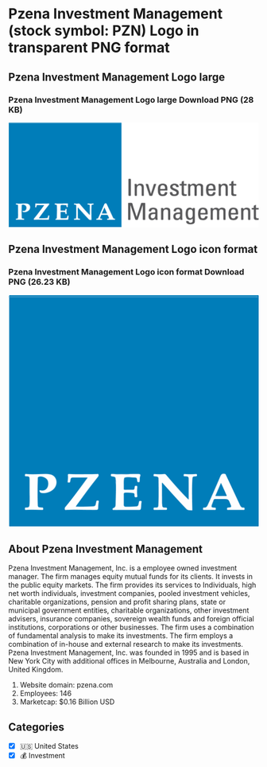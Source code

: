 # Pzena Investment Management (stock symbol: PZN) Logo in transparent PNG format

## Pzena Investment Management Logo large

### Pzena Investment Management Logo large Download PNG (28 KB)

![Pzena Investment Management Logo large Download PNG (28 KB)](/img/orig/PZN_BIG-f3e6e676.png)

## Pzena Investment Management Logo icon format

### Pzena Investment Management Logo icon format Download PNG (26.23 KB)

![Pzena Investment Management Logo icon format Download PNG (26.23 KB)](/img/orig/PZN-f913b523.png)

## About Pzena Investment Management

Pzena Investment Management, Inc. is a employee owned investment manager. The firm manages equity mutual funds for its clients. It invests in the public equity markets. The firm provides its services to Individuals, high net worth individuals, investment companies, pooled investment vehicles, charitable organizations, pension and profit sharing plans, state or municipal government entities, charitable organizations, other investment advisers, insurance companies, sovereign wealth funds and foreign official institutions, corporations or other businesses. The firm uses a combination of fundamental analysis to make its investments. The firm employs a combination of in-house and external research to make its investments. Pzena Investment Management, Inc. was founded in 1995 and is based in New York City with additional offices in Melbourne, Australia and London, United Kingdom.

1. Website domain: pzena.com
2. Employees: 146
3. Marketcap: $0.16 Billion USD


## Categories
- [x] 🇺🇸 United States
- [x] 💰 Investment
